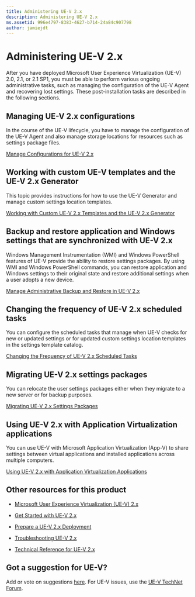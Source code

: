 ```yaml
---
title: Administering UE-V 2.x
description: Administering UE-V 2.x
ms.assetid: 996e4797-8383-4627-b714-24a84c907798
author: jamiejdt
---
```


# Administering UE-V 2.x


After you have deployed Microsoft User Experience Virtualization (UE-V) 2.0, 2.1, or 2.1 SP1, you must be able to perform various ongoing administrative tasks, such as managing the configuration of the UE-V Agent and recovering lost settings. These post-installation tasks are described in the following sections.

## Managing UE-V 2.x configurations


In the course of the UE-V lifecycle, you have to manage the configuration of the UE-V Agent and also manage storage locations for resources such as settings package files.

[Manage Configurations for UE-V 2.x](manage-configurations-for-ue-v-2x-new-uevv2.md)

## Working with custom UE-V templates and the UE-V 2.x Generator


This topic provides instructions for how to use the UE-V Generator and manage custom settings location templates.

[Working with Custom UE-V 2.x Templates and the UE-V 2.x Generator](working-with-custom-ue-v-2x-templates-and-the-ue-v-2x-generator-new-uevv2.md)

## Backup and restore application and Windows settings that are synchronized with UE-V 2.x


Windows Management Instrumentation (WMI) and Windows PowerShell features of UE-V provide the ability to restore settings packages. By using WMI and Windows PowerShell commands, you can restore application and Windows settings to their original state and restore additional settings when a user adopts a new device.

[Manage Administrative Backup and Restore in UE-V 2.x](manage-administrative-backup-and-restore-in-ue-v-2x-new-topic-for-21.md)

## Changing the frequency of UE-V 2.x scheduled tasks


You can configure the scheduled tasks that manage when UE-V checks for new or updated settings or for updated custom settings location templates in the settings template catalog.

[Changing the Frequency of UE-V 2.x Scheduled Tasks](changing-the-frequency-of-ue-v-2x-scheduled-tasks-both-uevv2.md)

## Migrating UE-V 2.x settings packages


You can relocate the user settings packages either when they migrate to a new server or for backup purposes.

[Migrating UE-V 2.x Settings Packages](migrating-ue-v-2x-settings-packages-both-uevv2.md)

## Using UE-V 2.x with Application Virtualization applications


You can use UE-V with Microsoft Application Virtualization (App-V) to share settings between virtual applications and installed applications across multiple computers.

[Using UE-V 2.x with Application Virtualization Applications](using-ue-v-2x-with-application-virtualization-applications-both-uevv2.md)

## Other resources for this product


-   [Microsoft User Experience Virtualization (UE-V) 2.x](index.md)

-   [Get Started with UE-V 2.x](get-started-with-ue-v-2x-new-uevv2.md)

-   [Prepare a UE-V 2.x Deployment](prepare-a-ue-v-2x-deployment-new-uevv2.md)

-   [Troubleshooting UE-V 2.x](troubleshooting-ue-v-2x-both-uevv2.md)

-   [Technical Reference for UE-V 2.x](technical-reference-for-ue-v-2x-both-uevv2.md)

## Got a suggestion for UE-V?


Add or vote on suggestions [here](http://uev.uservoice.com/forums/280428-microsoft-user-experience-virtualization). For UE-V issues, use the [UE-V TechNet Forum](https://social.technet.microsoft.com/Forums/home?forum=mdopuev).

 

 





